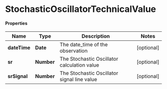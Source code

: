 # StochasticOscillatorTechnicalValue

#### Properties
Name | Type | Description | Notes
------------ | ------------- | ------------- | -------------
**dateTime** | **Date** | The date_time of the observation | [optional] 
**sr** | **Number** | The Stochastic Oscillator calculation value | [optional] 
**srSignal** | **Number** | The Stochastic Oscillator signal line value | [optional] 



